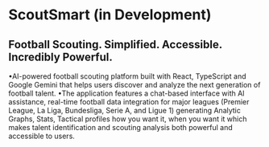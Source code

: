 # ScoutSmart (in Development)

## Football Scouting. Simplified. Accessible. Incredibly Powerful.


•AI-powered football scouting platform built with React, TypeScript and Google Gemini that helps users discover and analyze the next generation of football talent. 
•The application features a chat-based interface with AI assistance, real-time football data integration for major leagues (Premier League, La Liga, Bundesliga, Serie A, and Ligue 1) generating Analytic Graphs, Stats, Tactical profiles how you want it, when you want it which makes talent identification and scouting analysis both powerful and accessible to users.
